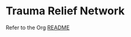 # Trauma Relief Network

Refer to the Org [README](https://github.com/lebanon-relief-project/.github/blob/main/README.md)